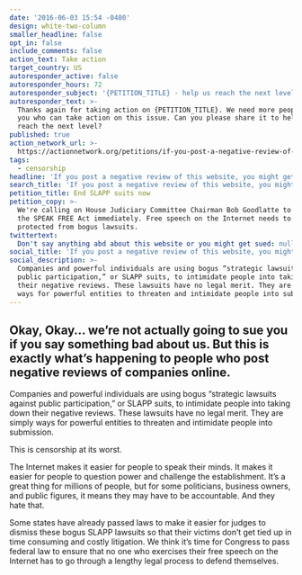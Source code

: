 ```yaml
---
date: '2016-06-03 15:54 -0400'
design: white-two-column
smaller_headline: false
opt_in: false
include_comments: false
action_text: Take action
target_country: US
autoresponder_active: false
autoresponder_hours: 72
autoresponder_subject: '{PETITION_TITLE} - help us reach the next level!'
autoresponder_text: >-
  Thanks again for taking action on {PETITION_TITLE}. We need more people like
  you who can take action on this issue. Can you please share it to help us
  reach the next level?
published: true
action_network_url: >-
  https://actionnetwork.org/petitions/if-you-post-a-negative-review-of-this-website-you-might-get-sued/
tags:
  - censorship
headline: 'If you post a negative review of this website, you might get sued.'
search_title: 'If you post a negative review of this website, you might get sued.'
petition_title: End SLAPP suits now
petition_copy: >-
  We're calling on House Judiciary Committee Chairman Bob Goodlatte to take up
  the SPEAK FREE Act immediately. Free speech on the Internet needs to be
  protected from bogus lawsuits.
twittertext:
  Don't say anything abd about this website or you might get sued: null
social_title: 'If you post a negative review of this website, you might get sued. '
social_description: >-
  Companies and powerful individuals are using bogus “strategic lawsuits against
  public participation,” or SLAPP suits, to intimidate people into taking down
  their negative reviews. These lawsuits have no legal merit. They are simply
  ways for powerful entities to threaten and intimidate people into submission.
---
```

## Okay, Okay… we’re not actually going to sue you if you say something bad about us. But this is exactly what’s happening to people who post negative reviews of companies online. 

Companies and powerful individuals are using bogus “strategic lawsuits against public participation,” or SLAPP suits, to intimidate people into taking down their negative reviews. These lawsuits have no legal merit. They are simply ways for powerful entities to threaten and intimidate people into submission. 

This is censorship at its worst. 

The Internet makes it easier for people to speak their minds. It makes it easier for people to question power and challenge the establishment. It’s a great thing for millions of people, but for some politicians, business owners, and public figures, it means they may have to be accountable. And they hate that. 

Some states have already passed laws to make it easier for judges to dismiss these bogus SLAPP lawsuits so that their victims don’t get tied up in time consuming and costly litigation. We think it’s time for Congress to pass federal law to ensure that no one who exercises their free speech on the Internet has to go through a lengthy legal process to defend themselves.
